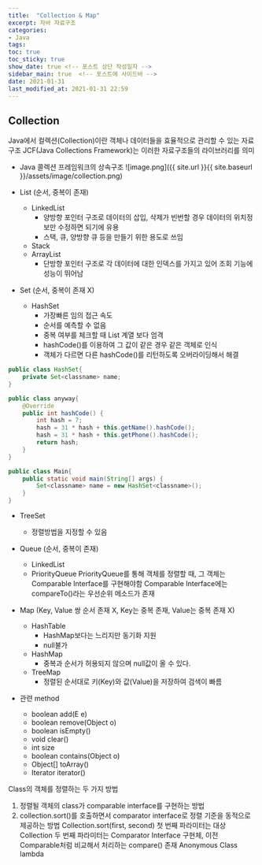 ```yaml
---
title:  "Collection & Map"
excerpt: 자바 자료구조
categories: 
- Java
tags:
toc: true
toc_sticky: true
show_date: true <!-- 포스트 상단 작성일자 -->
sidebar_main: true  <!-- 포스트에 사이드바 -->
date: 2021-01-31
last_modified_at: 2021-01-31 22:59
---
```

## Collection
Java에서 컬렉션(Collection)이란 객체나 데이터들을 효율적으로 관리할 수 있는 자료구조
JCF(Java Collections Framework)는 이러한 자료구조들의 라이브러리를 의미

- Java 콜렉션 프레임워크의 상속구조
![image.png]({{ site.url }}{{ site.baseurl }}/assets/image/collection.png)

- List (순서, 중복이 존재)
  - LinkedList
    - 양방향 포인터 구조로 데이터의 삽입, 삭제가 빈번할 경우 데이터의 위치정보만 수정하면 되기에 유용
    - 스택, 큐, 양방향 큐 등을 만들기 위한 용도로 쓰임
  - Stack
  - ArrayList
    - 단방향 포인터 구조로 각 데이터에 대한 인덱스를 가지고 있어 조회 기능에 성능이 뛰어남
  
- Set (순서, 중복이 존재 X)
  - HashSet
    - 가장빠른 임의 접근 속도
    - 순서를 예측할 수 없음 
    - 중복 여부를 체크할 때 List 계열 보다 엄격
    - hashCode()를 이용하여 그 값이 같은 경우 같은 객체로 인식
    - 객체가 다르면 다른 hashCode()를 리턴하도록 오버라이딩해서 해결
  
```java
public class HashSet{
    private Set<classname> name;
}

public class anyway{
    @Override
    public int hashCode() {
        int hash = 7;
        hash = 31 * hash + this.getName().hashCode();
        hash = 31 * hash + this.getPhone().hashCode();
        return hash;
    }
}

public class Main{
    public static void main(String[] args) {
        Set<classname> name = new HashSet<classname>();
    }
}
```

  - TreeSet
    - 정렬방법을 지정할 수 있음
    
- Queue (순서, 중복이 존재)
  - LinkedList
  - PriorityQueue
    PriorityQueue를 통해 객체를 정렬할 때, 그 객체는 Comparable Interface를 구현해야함
    Comparable Interface에는 compareTo()라는 우선순위 메소드가 존재
    
- Map (Key, Value 쌍 순서 존재 X, Key는 중복 존재, Value는 중복 존재 X)
  - HashTable
    - HashMap보다는 느리지만 동기화 지원
    - null불가
  - HashMap
    - 중복과 순서가 허용되지 않으며 null값이 올 수 있다.
  - TreeMap
    - 정렬된 순서대로 키(Key)와 값(Value)을 저장하여 검색이 빠름

- 관련 method
  - boolean add(E e)
  - boolean remove(Object o)
  - boolean isEmpty()
  - void clear()
  - int size
  - boolean contains(Object o)
  - Object[] toArray()
  - Iterator<E> iterator()
 
Class의 객체를 정렬하는 두 가지 방법
1. 정렬될 객체의 class가 comparable interface를 구현하는 방법
2. collection.sort()를 호출하면서 comparator interface로 정렬 기준을 동적으로 제공하는 방법
Collection.sort(first, second)
첫 번째 파라미터는 대상 Collection
두 번째 파라미터는 Comparator Interface 구현체, 이전 Comparable처럼 비교해서 처리하는 compare() 존재
Anonymous Class
lambda